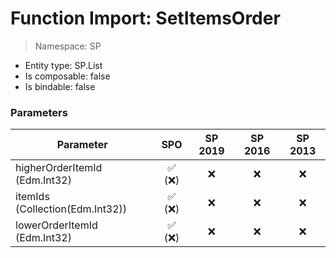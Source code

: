 # Function Import: SetItemsOrder

> Namespace: SP

- Entity type: SP.List
- Is composable: false
- Is bindable: false

### Parameters

Parameter | SPO | SP 2019 | SP 2016 | SP 2013
----------|:---:|:-------:|:-------:|:-------:
higherOrderItemId (Edm.Int32) | ✅ (❌) | ❌ | ❌ | ❌
itemIds (Collection(Edm.Int32)) | ✅ (❌) | ❌ | ❌ | ❌
lowerOrderItemId (Edm.Int32) | ✅ (❌) | ❌ | ❌ | ❌